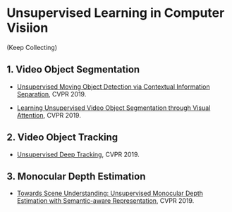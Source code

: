 # Unsupervised Learning in Computer Visiion 
  (Keep Collecting)

## 1. Video Object Segmentation

* [Unsupervised Moving Object Detection via Contextual Information Separation](http://openaccess.thecvf.com/content_CVPR_2019/papers/Yang_Unsupervised_Moving_Object_Detection_via_Contextual_Information_Separation_CVPR_2019_paper.pdf), CVPR 2019.

* [Learning Unsupervised Video Object Segmentation through Visual Attention](http://openaccess.thecvf.com/content_CVPR_2019/papers/Wang_Learning_Unsupervised_Video_Object_Segmentation_Through_Visual_Attention_CVPR_2019_paper.pdf), CVPR 2019.



## 2. Video Object Tracking
* [Unsupervised Deep Tracking](http://openaccess.thecvf.com/content_CVPR_2019/papers/Wang_Unsupervised_Deep_Tracking_CVPR_2019_paper.pdf), CVPR 2019.

## 3. Monocular Depth Estimation
* [Towards Scene Understanding: Unsupervised Monocular Depth Estimation with Semantic-aware Representation](http://openaccess.thecvf.com/content_CVPR_2019/papers/Chen_Towards_Scene_Understanding_Unsupervised_Monocular_Depth_Estimation_With_Semantic-Aware_Representation_CVPR_2019_paper.pdf), CVPR 2019.



